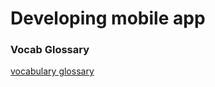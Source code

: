 # Developing mobile app

### Vocab Glossary

[vocabulary glossary](https://developers.google.com/android/for-all/vocab-words/?hl=en)
